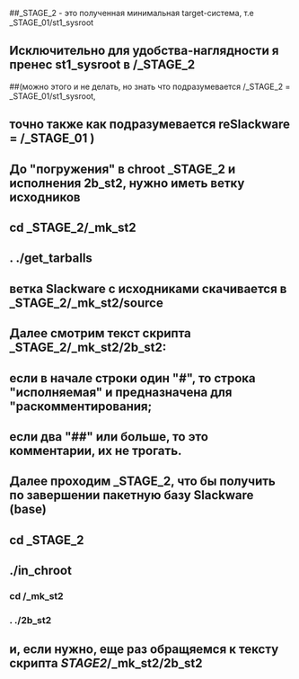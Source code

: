 ##_STAGE_2 - это полученная минимальная target-система, т.е _STAGE_01/st1_sysroot
## Исключительно для удобства-наглядности я пренес st1_sysroot в /_STAGE_2
##(можно этого и не делать, но знать что подразумевается /_STAGE_2 = _STAGE_01/st1_sysroot,
## точно также как подразумевается reSlackware = /_STAGE_01 )
##
## До "погружения" в chroot _STAGE_2 и исполнения 2b_st2, нужно иметь ветку исходников
## cd _STAGE_2/_mk_st2
## . ./get_tarballs
## ветка Slackware c исходниками скачивается в _STAGE_2/_mk_st2/source
## Далее смотрим текст скрипта _STAGE_2/_mk_st2/2b_st2:
## если в начале строки один "#", то строка "исполняемая" и предназначена для "раскомментирования;
## если два "##"  или больше, то это комментарии, их не трогать.
## Далее проходим _STAGE_2, что бы получить по завершении пакетную базу Slackware (base)
## cd _STAGE_2
## ./in_chroot
### cd /_mk_st2
### . ./2b_st2
##
## и, если нужно, еще раз обращяемся к тексту скрипта _STAGE2_/_mk_st2/2b_st2
##
